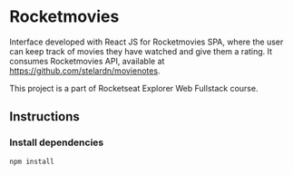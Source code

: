 # Rocketmovies

Interface developed with React JS for Rocketmovies SPA, where the user can keep track of movies they have watched and give them a rating.
It consumes Rocketmovies API, available at https://github.com/stelardn/movienotes.

This project is a part of Rocketseat Explorer Web Fullstack course.



## Instructions
### Install dependencies
``npm install``
